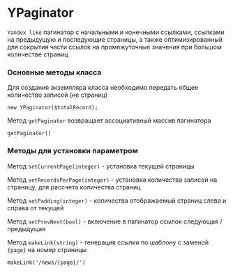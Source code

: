 YPaginator
==========

`Yandex like` пагинатор с начальными и конечными ссылками,
ссылками на предыдущую и последующие страницы, а также оптимизированный 
для сокрытия части ссылок на промежуточные значения при большом количестве страниц

### Основные методы класса

Для создания экземпляра класса необходимо передать общее количество записей (не страниц)

    new YPaginator($totalRecord);

Метод `getPaginator` возвращает ассоциативный массив пагинатора

    getPaginator()

### Методы для установки параметром

Метод `setCurrentPage(integer)` - установка текущей страницы

Метод `setRecordsPerPage(integer)` - установка количества записей на страницу, для рассчета количества страниц

Метод `setPadding(integer)` - количества отображаемый страниц слева и справа от текущей

Метод `setPrevNext(bool)` - включение в пагинатор ссылок следующая / предыдущая

Метод `makeLink(string)` - генерация ссылки по шаблону с заменой `{page}` на номер страницы

    makeLink('/news/{page}/')
